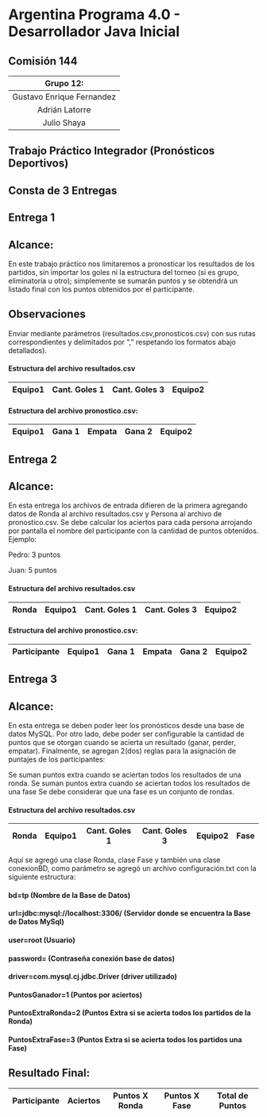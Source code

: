 # Argentina Programa 4.0 - Desarrollador Java Inicial
## Comisión 144 
|Grupo 12:|
| :-------: |
|Gustavo Enrique Fernandez|
|Adrián Latorre|
|Julio Shaya|


 

## Trabajo Práctico Integrador (Pronósticos Deportivos)

## Consta de 3 Entregas 

## Entrega 1

## Alcance:
En este trabajo práctico nos limitaremos a pronosticar los resultados de los partidos, sin importar los goles ni la estructura del torneo (si es grupo, eliminatoria u otro); simplemente se sumarán puntos y se obtendrá un listado final con los puntos obtenidos por el participante.

## Observaciones 
Enviar mediante parámetros (resultados.csv,pronosticos.csv) con sus rutas correspondientes y delimitados por "," respetando los formatos abajo detallados).

#### Estructura del archivo resultados.csv

|  Equipo1 | Cant. Goles 1 | Cant. Goles 3 |Equipo2|
| :------: | :----: | :----: | :-----: |


#### Estructura del archivo pronostico.csv:
|  Equipo1 | Gana 1 | Empata | Gana 2  |Equipo2|
| :------: | :----: | :----: | :-----: | :---: |

## Entrega 2 

## Alcance:
En esta entrega los archivos de entrada difieren de la primera agregando datos de Ronda al archivo resultados.csv y Persona al archivo de pronostico.csv.
Se debe calcular los aciertos para cada persona arrojando por pantalla el nombre del participante con la cantidad de puntos obtenidos.
Ejemplo:

Pedro: 3 puntos

Juan: 5 puntos


#### Estructura del archivo resultados.csv

|Ronda |  Equipo1 | Cant. Goles 1 | Cant. Goles 3 |Equipo2|
|:---: |  :------:| :----------:  | :----: | :-----: |


#### Estructura del archivo pronostico.csv:
| Participante |   Equipo1 | Gana 1 | Empata | Gana 2  |Equipo2|
| :------: | :------: | :----: | :----: | :-----: | :---: |


## Entrega 3 

## Alcance:
En esta entrega se deben poder leer los pronósticos desde una base de datos MySQL. Por
otro lado, debe poder ser configurable la cantidad de puntos que se otorgan cuando se acierta
un resultado (ganar, perder, empatar).
Finalmente, se agregan 2(dos) reglas para la asignación de puntajes de los participantes:

Se suman puntos extra cuando se aciertan todos los resultados de una ronda.
Se suman puntos extra cuando se aciertan todos los resultados de una fase
Se debe considerar que una fase es un conjunto de rondas.

#### Estructura del archivo resultados.csv

|Ronda |  Equipo1 | Cant. Goles 1 | Cant. Goles 3 |Equipo2 | Fase |
|:---: |  :------:| :----------:  | :----: | :-----: |  :-----: |


Aquí se agregó una clase Ronda, clase Fase y también una clase conexionBD, como parámetro se agregó un archivo configuración.txt con la siguiente estructura:

#### bd=tp (Nombre de la Base de Datos)
#### url=jdbc:mysql://localhost:3306/  (Servidor donde se encuentra la Base de Datos MySql)
#### user=root (Usuario)
#### password= (Contraseña conexión base de datos)
#### driver=com.mysql.cj.jdbc.Driver (driver utilizado)
#### PuntosGanador=1 (Puntos por aciertos)
#### PuntosExtraRonda=2 (Puntos Extra si se acierta todos los partidos de la Ronda)
#### PuntosExtraFase=3 (Puntos Extra si se acierta todos los partidos una Fase)

## Resultado Final: 

| Participante | Aciertos | Puntos X Ronda |  Puntos X Fase   | Total de Puntos|
| :------: | :------: | :----: | :----: |  :----: |  











